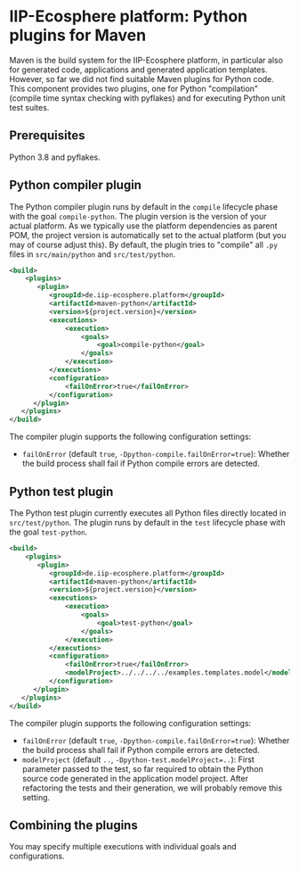 # IIP-Ecosphere platform: Python plugins for Maven

Maven is the build system for the IIP-Ecosphere platform, in particular also for generated code, applications and generated application templates. However, so far we did not find suitable Maven plugins for Python code. This component provides two plugins, one for Python "compilation" (compile time syntax checking with pyflakes) and for executing Python unit test suites.

## Prerequisites

Python 3.8 and pyflakes.

## Python compiler plugin

The Python compiler plugin runs by default in the `compile` lifecycle phase with the goal `compile-python`. The plugin version is the version of your actual platform. As we typically use the platform dependencies as parent POM, the project version is automatically set to the actual platform (but you may of course adjust this). By default, the plugin tries to "compile" all `.py` files in `src/main/python` and `src/test/python`.

  ```xml
  <build>
      <plugins>
         <plugin>
            <groupId>de.iip-ecosphere.platform</groupId>
            <artifactId>maven-python</artifactId>
            <version>${project.version}</version>
            <executions>
                <execution>
                    <goals>
                        <goal>compile-python</goal>
                    </goals>
                </execution>
            </executions>
            <configuration>
                <failOnError>true</failOnError>
            </configuration>
        </plugin>
     </plugins>
  </build>
  ```

The compiler plugin supports the following configuration settings:
  - `failOnError` (default `true`, `-Dpython-compile.failOnError=true`): Whether the build process shall fail if Python compile errors are detected.
  
  
## Python test plugin

The Python test plugin currently executes all Python files directly located in `src/test/python`. The plugin runs by default in the `test` lifecycle phase with the goal `test-python`.

  ```xml
  <build>
      <plugins>
         <plugin>
            <groupId>de.iip-ecosphere.platform</groupId>
            <artifactId>maven-python</artifactId>
            <version>${project.version}</version>
            <executions>
                <execution>
                    <goals>
                        <goal>test-python</goal>
                    </goals>
                </execution>
            </executions>
            <configuration>
                <failOnError>true</failOnError>
                <modelProject>../../../../examples.templates.model</modelProject>
            </configuration>
        </plugin>
     </plugins>
  </build>
  ```

The compiler plugin supports the following configuration settings:
  - `failOnError` (default `true`, `-Dpython-compile.failOnError=true`): Whether the build process shall fail if Python compile errors are detected.
  - `modelProject` (default `..`, `-Dpython-test.modelProject=..`): First parameter passed to the test, so far required to obtain the Python source code generated in the application model project. After refactoring the tests and their generation, we will probably remove this setting.
  
## Combining the plugins

You may specify multiple executions with individual goals and configurations.
  